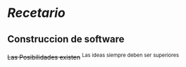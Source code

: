 # *Recetario*
## Construccion de software
~~Las Posibilidades existen~~
<sup>Las ideas siempre deben ser superiores</sup>
